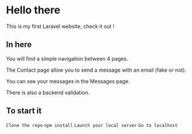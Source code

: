 
# Hello there

This is my first Laravel website, check it out !

## In here

You will find a simple navigation between 4 pages.

The Contact page allow you to send a message with an email (fake or not).

You can see your messages in the Messages page.

There is also a backend validation.

## To start it

``Clone the repo``
``npm install``
``Launch your local server``
``Go to localhost``
